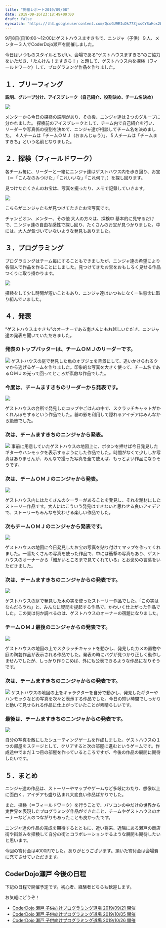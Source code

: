 ```yaml
---
title: "開催レポート2019/09/08"
date: 2019-09-16T23:18:49+09:00
draft: false
eyecatch: "https://lh3.googleusercontent.com/QcoGU9RIuDk77ZjxsCYSaHox2bASsAYC42zXNWNeevaRK98I_Jpa-2WHFBBBW0xIQqGdEVKvvsPBmlKyvo2QfmoLoBkQBRx5GxnexbrLGaN6ZxCkJ-H7hftoxyVqBMDnn-NsUAfA9Ms=w600"
---
```


9月8日(日10:00～12:00にゲストハウスますきちで、ニンジャ（子供）９人、メンター３人でCoderDojo瀬戸を開催しました。

今日はいつものスタイルとちがい、会場である“ゲストハウスますきち”のご協力をいただき、「たんけん！ますきち！」と題して、ゲストハウス内を探検（フィールドワーク）して、プログラミング作品を作りました。

## １．ブリーフィング

**説明、グループ分け、アイスブレーク（自己紹介、役割決め、チーム名決め）**

<img src='https://lh3.googleusercontent.com/QcoGU9RIuDk77ZjxsCYSaHox2bASsAYC42zXNWNeevaRK98I_Jpa-2WHFBBBW0xIQqGdEVKvvsPBmlKyvo2QfmoLoBkQBRx5GxnexbrLGaN6ZxCkJ-H7hftoxyVqBMDnn-NsUAfA9Ms=w600' />

メンターから今日の探検の説明があり、その後、ニンジャ達は２つのグループに分かれました。
探検前のアイスブレークとして、チーム内で自己紹介を行い、リーダーや写真係の役割を決めて、ニンジャ達が相談してチーム名を決めました。
４人チームは「チームＯＭＪ（おまんじゅう）」、５人チームは「チームますきち」という名前となりました。

## ２．探検（フィールドワーク）

各チーム毎に、リーダーと一緒にニンジャ達はゲストハウス内を歩き回り、お宝（＝「こんなのみつけた」「これいいな」「これ何？」）を探し回ります。

見つけたたくさんのお宝は、写真を撮ったり、メモで記録していきます。

<img src='https://lh3.googleusercontent.com/dsuu6EGJWMuGx1oaFgFR14q-R_bKLPLN-_VDWER9NIb1bLZU8wxZx02zUxfnQdzEL7V2pK_PnnovpF76l0Rct1gVll8o1IxSX4q-C1CIpeOa7yNq9o2X3WMFrSutlkOn-uEzPfQepoA=w600' />

こちらがニンジャたちが見つけてたきたお宝写真です。

チャンピオン、メンター、その他 大人の方々は、探検中 基本的に見守るだけで、ニンジャ達の自由な感性で探し回り、たくさんのお宝が見つかりました。中には、大人が気づいていないような発見もありました。

## ３．プログラミング

プログラミングはチーム毎にすることもできましたが、ニンジャ達の希望により各個人で作品を作ることにしました。見つけてきたお宝をおもしろく見せる作品つくりに取り掛かります。

<img src='https://lh3.googleusercontent.com/tp_uXUd9u-tj4g7glNV7-B1LkJWcSgJEX6hYFG5BGJbTd1spPvLIGyCvGUFsEhby85vSCYt0mpAKjQ2U_qEz_Lac6HFQKJg0jP88TKjYBYFN35sE-h_mc9qiLzsoiNwiCLZ7I4nSFUM=w600' />

探検をして少し時間が短いこともあり、ニンジャ達はいつもになく一生懸命に取り組んでいました。

## ４．発表

“ゲストハウスますきち”のオーナーである南さんにもお越しいただき、ニンジャ達の発表を聞いていただきました。

### 発表のトップバッターは、チームＯＭＪのリーダーです。
<img src='https://lh3.googleusercontent.com/OYVvVskplI-0MleVaMsBbl6pMvgOjtdjK3L3UAxVIutp4v68lAkjAlSaDf0ggsJKSVII1DMN48wuAiW560-pXpwDK18SnWpZA720V2Sr2jLbGQxdw9NRMM-f9Zgx-rRk7pz2R_rj4FI=w600' />
ゲストハウスの庭で発見した魚のオブジェを背景にして、追いかけられるクマから逃げるゲームを作りました。印象的な写真を大きく使って、チーム名であるＯＭＪの光って回ってところが素敵な作品でした。

### 今度は、チームますきちのリーダーから発表です。
<img src='https://lh3.googleusercontent.com/rstRQ0h5B4_DWZQjAV2Wapf2h_9iFe1OvIYsKzXpFEIZmbed9ngvII5WAknLU_klAlt0IHPm2y1cl08Ma59V3ERbqqvTMz4kJfOMdZUvthcDdWLT1ZjmsQZoI8nJmGCGrWKWrEw6gZA=w600' />

ゲストハウスの台所で発見したコップやごはんの中で、スクラッチキャットがかくれんぼをするという作品でした。器の影を利用して隠れるアイデアはみんなから絶賛でした。

### 次は、チームますきちのニンジャから発表。
<img src='https://lh3.googleusercontent.com/dyRIMGFTkk8UuEcnzC49i_-qWpyt8B2E90udU5T88Fq7MLri8fzluh4yfZeXHitO1AVY35cxaGiUzkUCExPySYq1OwAFFcsbgyW1baZj5fOim4Vr3vwSrgMbwj0ARlAoc2asacZJXYM=w600' />
事前に用意していたゲストハウスの地図上に、ボタンを押せば今日発見したギターやハンモックを表示するようにした作品でした。時間がなくて少ししか写真はありませんが、みんなで撮った写真を全て使えば、もっとよい作品になりそうです。

### 次は、チームＯＭＪのニンジャから発表。
<img src='https://lh3.googleusercontent.com/JryIjYXb1ppSnjX95mbaIRJ8dIDpGdNSFo2wTyL12-S-MTdSEiRy2GeFmCA1gXl_SpJGTtoi0ys7pNJ5C3PvUMHGRZMvpb2vAFIwc3yfP4bUx_E558pmTkhAsvl1EFWAefA9uNRvoZY=w600' />

ゲストハウス内にはたくさんのクーラーがあることを発見し、それを題材にしたストーリー作品です。大人にはこういう発見はできないと思わせる良いアイデアで、ストーリーもみんなを笑わせる楽しい作品でした。

### 次もチームＯＭＪのニンジャから発表です。
<img src='https://lh3.googleusercontent.com/DPj48_OH2f6--Xt9ggModkmsm3sFPgWg_LmMKgbCgSECf8uZDX2hXGBhedolKXSok81SDx1kYWsu4-oR6TKv64afRwm8SuaJejhM81RPVqyPG9gNA19h43Z6CWDTpfsJp_QcYfkooCQ=w600' />

ゲストハウスの地図に今日発見したお宝の写真を貼り付けてマップを作ってくれました。一番たくさんの写真を使った作品で、中には衝撃の写真もあり、ゲストハウスのオーナーから「細かいところまで見てくれている」とお褒めの言葉をいただきました。

### 次は、チームますきちのニンジャからの発表です。
<img src='https://lh3.googleusercontent.com/egsFhLSA0z7V6X3UPJQszaND3ak1Ro9aaSldLhz6Xih3wr6J1n-sP4nzdX9B8GimcyP4-pD8OtEhADASrLii4sDrMmjDdEFdNehfMg7dV3LSsjyznvtypvjHKTvvpAX3r6oTR9Z4YTc=w600' />

ゲストハウスの庭で発見した木の実を使ったストーリー作品でした。「この実はなんだろうね」と、みんなに疑問を提起する作品で、かわいく仕上がった作品でした。この実は何か調べるのは、ゲストハウスのオーナーの宿題になりました。

### チームＯＭＪ最後のニンジャからの発表です。
<img src='https://lh3.googleusercontent.com/0hmPVP42IKVQdgpAOzNR1La1nJLr7GtNsXix-kqXQK7OdwxpRdR4s6Z12ZBOsswm_0GFX391PkbzAY4_HfQ9aTkme1iUGpmAlN9Tv2GUS3iYgMutsjXzKJ-O9bBglZGrSUPYDqEJsec=w600' />

ゲストハウスの地図の上でスクラッチキャットを動かし、発見したカメの置物や庭の陶芸作品が表示される作品でした。発表の時にバグが見つかり正しく動作しませんでしたが、しっかり作りこめば、外にも公表できるような作品になりそうです。

### 次は、チームますきちのニンジャからの発表です。
<img src='https://lh3.googleusercontent.com/QWQ8vE17Y7mrELgkC6YKIMfcesweQLQ0AMvkCIevpCEl48j28ADhYZEOws_xV4e8KJTRcsNRX1bovOwT97DulrBop9QHgwdtATDGZX6jHEOG8VY0UwXy7AqJ9JZCB89JdUODCd0tjEc=w600' />
ゲストハウスの地図の上をキャラクターを自分で動かし、発見したギターやハンモックなどの写真を次々と表示する作品でした。今日の短い時間でしっかりと動いて見せられる作品に仕上がっていたことが素晴らしいです。

### 最後は、チームますきちのニンジャからの発表です。
<img src='https://lh3.googleusercontent.com/YuOLUX56Dtpa9rIgTqaTg56MsU_Y0vTtZPTD74IZYm-vX9neQALLADdhkmJlUS4Nr0K9BcXNLsRypRUiALTER9twsLCjgo_E4r0G1tDlgbJhG1Cx2fvJuqTCMGZnw-MyTw1M0_gi8D8=w600' />

自分の写真を敵にしたシューティングゲームを作成しました。ゲストハウスの１つの部屋をステージとして、クリアすると次の部屋に進むというゲームです。作成途中でまだ１つ目の部屋を作っているところですが、今後の作品の展開に期待したいです。

## ５．まとめ

ニンジャ達の作品は、ストーリーやマップやゲームなど多岐にわたり、想像以上に面白く、アイデアも盛り込まれ大変良い作品ばかりでした。

また、探検（＝フィールドワーク）を行うことで、パソコンの中だけの世界から実世界を表現したプログラミング作品ができたこと、チームやゲストハウスのオーナーなど人のつながりもあったことも良かったです。

ニンジャ達の作品の完成を期待するとともに、近い将来、近隣にある瀬戸の商店街や街並みを探検して自分の街とコラボレーションするような展開も期待したいと思います。

今回の寄付金は4000円でした。ありがとうございます。頂いた寄付金は会場費に充てさせていただきます。

## CoderDojo瀬戸 今後の日程

下記の日程で開催予定です。初心者、経験者どちらも歓迎します。

お気軽にどうぞ！

- [CoderDojo 瀬戸 子供向けプログラミング道場 2019/09/21 開催](https://coderdojo-seto.connpass.com/event/143952/)
- [CoderDojo 瀬戸 子供向けプログラミング道場 2019/10/05 開催](https://coderdojo-seto.connpass.com/event/147676/)
- [CoderDojo 瀬戸 子供向けプログラミング道場 2019/10/26 開催](https://coderdojo-seto.connpass.com/event/147677/)
